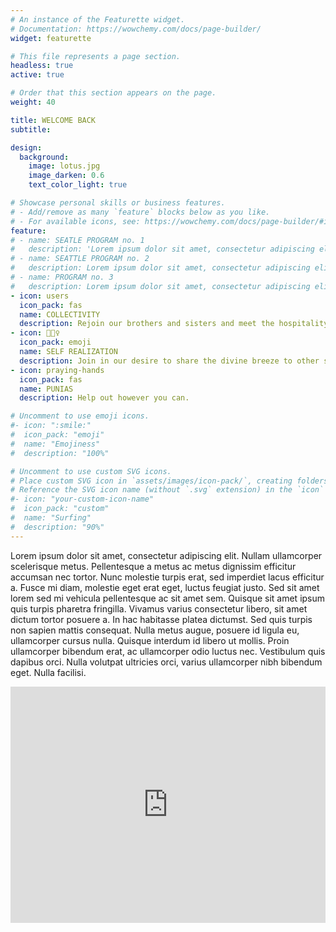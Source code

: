 ```yaml
---
# An instance of the Featurette widget.
# Documentation: https://wowchemy.com/docs/page-builder/
widget: featurette

# This file represents a page section.
headless: true
active: true

# Order that this section appears on the page.
weight: 40

title: WELCOME BACK
subtitle:

design:
  background:
    image: lotus.jpg
    image_darken: 0.6
    text_color_light: true

# Showcase personal skills or business features.
# - Add/remove as many `feature` blocks below as you like.
# - For available icons, see: https://wowchemy.com/docs/page-builder/#icons
feature:
# - name: SEATLE PROGRAM no. 1
#   description: 'Lorem ipsum dolor sit amet, consectetur adipiscing elit. Proin eu sem vehicula, mattis ipsum et, dapibus magna. More info at: [Library](https://www.spl.org/)'
# - name: SEATTLE PROGRAM no. 2
#   description: Lorem ipsum dolor sit amet, consectetur adipiscing elit. Proin eu sem vehicula, mattis ipsum et, dapibus magna.
# - name: PROGRAM no. 3
#   description: Lorem ipsum dolor sit amet, consectetur adipiscing elit. Proin eu sem vehicula, mattis ipsum et, dapibus magna.
- icon: users
  icon_pack: fas
  name: COLLECTIVITY
  description: Rejoin our brothers and sisters and meet the hospitality of the West Coast .
- icon: 🧘🏼‍♀️
  icon_pack: emoji
  name: SELF REALIZATION
  description: Join in our desire to share the divine breeze to other seakers.
- icon: praying-hands
  icon_pack: fas
  name: PUNIAS
  description: Help out however you can.  

# Uncomment to use emoji icons.
#- icon: ":smile:"
#  icon_pack: "emoji"
#  name: "Emojiness"
#  description: "100%"  

# Uncomment to use custom SVG icons.
# Place custom SVG icon in `assets/images/icon-pack/`, creating folders if necessary.
# Reference the SVG icon name (without `.svg` extension) in the `icon` field.
#- icon: "your-custom-icon-name"
#  icon_pack: "custom"
#  name: "Surfing"
#  description: "90%"
---
```

Lorem ipsum dolor sit amet, consectetur adipiscing elit. Nullam ullamcorper scelerisque metus. Pellentesque a metus ac metus dignissim efficitur accumsan nec tortor. Nunc molestie turpis erat, sed imperdiet lacus efficitur a. Fusce mi diam, molestie eget erat eget, luctus feugiat justo. Sed sit amet lorem sed mi vehicula pellentesque ac sit amet sem. Quisque sit amet ipsum quis turpis pharetra fringilla. Vivamus varius consectetur libero, sit amet dictum tortor posuere a. In hac habitasse platea dictumst. Sed quis turpis non sapien mattis consequat. Nulla metus augue, posuere id ligula eu, ullamcorper cursus nulla. Quisque interdum id libero ut mollis. Proin ullamcorper bibendum erat, ac ullamcorper odio luctus nec. Vestibulum quis dapibus orci. Nulla volutpat ultricies orci, varius ullamcorper nibh bibendum eget. Nulla facilisi. 


 <div class="container" style="position: relative;width: 100%;overflow: hidden;padding-top: 75%;">
  <iframe class="responsive-iframe" style="position: absolute;top: 0;left: 0;bottom: 0;right: 0;width: 100%;height: 100%;border: none;" src="https://www.google.com/maps/d/u/1/embed?mid=1mC7t_mMLUhWuGvJcakGUIVeeuguMaNH0&ehbc=2E312F"></iframe>
</div> 

<br>
